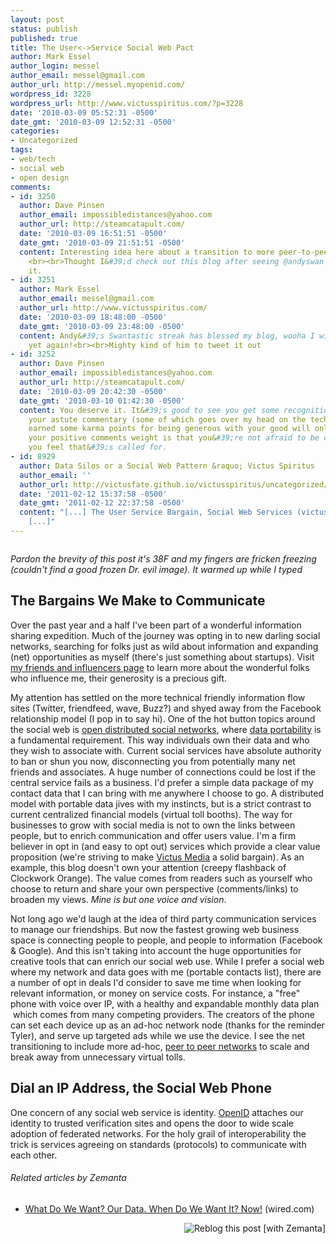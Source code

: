```yaml
---
layout: post
status: publish
published: true
title: The User<->Service Social Web Pact
author: Mark Essel
author_login: messel
author_email: messel@gmail.com
author_url: http://messel.myopenid.com/
wordpress_id: 3228
wordpress_url: http://www.victusspiritus.com/?p=3228
date: '2010-03-09 05:52:31 -0500'
date_gmt: '2010-03-09 12:52:31 -0500'
categories:
- Uncategorized
tags:
- web/tech
- social web
- open design
comments:
- id: 3250
  author: Dave Pinsen
  author_email: impossibledistances@yahoo.com
  author_url: http://steamcatapult.com/
  date: '2010-03-09 16:51:51 -0500'
  date_gmt: '2010-03-09 21:51:51 -0500'
  content: Interesting idea here about a transition to more peer-to-peer networks.
    <br><br>Thought I&#39;d check out this blog after seeing @andyswan tweet about
    it.
- id: 3251
  author: Mark Essel
  author_email: messel@gmail.com
  author_url: http://www.victusspiritus.com/
  date: '2010-03-09 18:48:00 -0500'
  date_gmt: '2010-03-09 23:48:00 -0500'
  content: Andy&#39;s Swantastic streak has blessed my blog, wooha I win the internet
    yet again!<br><br>Mighty kind of him to tweet it out
- id: 3252
  author: Dave Pinsen
  author_email: impossibledistances@yahoo.com
  author_url: http://steamcatapult.com/
  date: '2010-03-09 20:42:30 -0500'
  date_gmt: '2010-03-10 01:42:30 -0500'
  content: You deserve it. It&#39;s good to see you get some recognition. Aside from
    your astute commentary (some of which goes over my head on the techie side), you&#39;ve
    earned some karma points for being generous with your good will online. What gives
    your positive comments weight is that you&#39;re not afraid to be critical when
    you feel that&#39;s called for.
- id: 8929
  author: Data Silos or a Social Web Pattern &raquo; Victus Spiritus
  author_email: ''
  author_url: http://victusfate.github.io/victusspiritus/uncategorized/2010/03/13/data-silos-or-a-social-web-pattern/
  date: '2011-02-12 15:37:58 -0500'
  date_gmt: '2011-02-12 22:37:58 -0500'
  content: "[...] The User Service Bargain, Social Web Services (victusspiritus.com)
    [...]"
---
```

<p><a href="{{ site.url }}/assets/2010/03/p_2048_1536_F38C1885-AEAA-4842-918E-5A3AF60814BB.jpeg"><img class="alignnone size-full" src="{{ site.url }}/assets/2010/03/p_2048_1536_F38C1885-AEAA-4842-918E-5A3AF60814BB.jpeg" alt="" /></a></p>
<p><em>Pardon the brevity of this post it's 38F and my fingers are fricken freezing (couldn't find a good frozen Dr. evil image). It warmed up while I typed</em></p>
<h2>The Bargains We Make to Communicate</h2>
<p>Over the past year and a half I've been part of a wonderful information sharing expedition. Much of the journey was opting in to new darling social networks, searching for folks just as wild about information and expanding (net) opportunities as myself (there's just something about startups). Visit <a href="http://www.victusspiritus.com/my-friends-and-influencers/">my friends and influencers page</a> to learn more about the wonderful folks who influence me, their generosity is a precious gift.</p>
<p>My attention has settled on the more technical friendly information flow sites (Twitter, friendfeed, wave, Buzz?) and shyed away from the Facebook relationship model (I pop in to say hi). One of the hot button topics around the social web is <a href="http://victusfate.github.io/victusspiritus/uncategorized/2010/03/08/open-web-protocols-and-discussion-groups/">open distributed social networks</a>, where <a class="zem_slink" title="DataPortability" rel="homepage" href="http://dataportability.org">data portability</a> is a fundamental requirement. This way individuals own their data and who they wish to associate with. Current social services have absolute authority to ban or shun you now, disconnecting you from potentially many net friends and associates. A huge number of connections could be lost if the central service fails as a business. I'd prefer a simple data package of my contact data that I can bring with me anywhere I choose to go. A distributed model with portable data jives with my instincts, but is a strict contrast to current centralized financial models (virtual toll booths). The way for businesses to grow with social media is not to own the links between people, but to enrich communication and offer users value. I'm a firm believer in opt in (and easy to opt out) services which provide a clear value proposition  (we're striving to make <a href="http://victusmedia.com">Victus Media</a> a solid bargain). As an example, this blog doesn't own your attention (creepy flashback of Clockwork Orange). The value comes from readers such as yourself who choose to return and share your own perspective (comments/links) to broaden my views. <em>Mine is but one voice and vision</em>.</p>
<p>Not long ago we'd laugh at the idea of third party communication services to manage our friendships. But now the fastest growing web business space is connecting people to people, and people to information (Facebook &amp; Google). And this isn't taking into account the huge opportunities for creative tools that can enrich our social web use. While I prefer a social web where my network and data goes with me (portable contacts list), there are a number of opt in deals I'd consider to save me time when looking for relevant information, or money on service costs. For instance, a "free" phone with voice over IP, with a healthy and expandable monthly data plan  which comes from many competing providers. The creators of the phone can set each device up as an ad-hoc network node (thanks for the reminder Tyler), and serve up targeted ads while we use the device. I see the net transitioning to include more ad-hoc, <a class="zem_slink" title="Peer-to-peer" rel="wikipedia" href="http://en.wikipedia.org/wiki/Peer-to-peer">peer to peer networks</a> to scale and break away from unnecessary virtual tolls.</p>
<h2>Dial an IP Address, the Social Web Phone</h2>
<p>One concern of any social web service is identity. <a class="zem_slink" title="OpenID Foundation" rel="homepage" href="http://openid.net">OpenID</a> attaches our identity to trusted verification sites and opens the door to wide scale adoption of federated networks. For the holy grail of interoperability the trick is services agreeing on standards (protocols) to communicate with each other.</p>
<h6 class="zemanta-related-title" style="font-size: 1em;">Related articles by Zemanta</h6>
<ul class="zemanta-article-ul">
<li class="zemanta-article-ul-li"><a href="http://www.wired.com/epicenter/2010/02/what-do-we-want-our-data-when-do-we-want-it-now/">What Do We Want? Our Data. When Do We Want It? Now!</a> (wired.com)</li>
</ul>
<div class="zemanta-pixie" style="margin-top: 10px; height: 15px;"><a class="zemanta-pixie-a" title="Reblog this post [with Zemanta]" href="http://reblog.zemanta.com/zemified/0ceda7f1-8766-42ab-88eb-96d8bfb961cf/"><img class="zemanta-pixie-img" style="border: none; float: right;" src="http://img.zemanta.com/reblog_e.png?x-id=0ceda7f1-8766-42ab-88eb-96d8bfb961cf" alt="Reblog this post [with Zemanta]" /></a><span class="zem-script more-related pretty-attribution"><script src="http://static.zemanta.com/readside/loader.js" type="text/javascript"></script></span></div>
